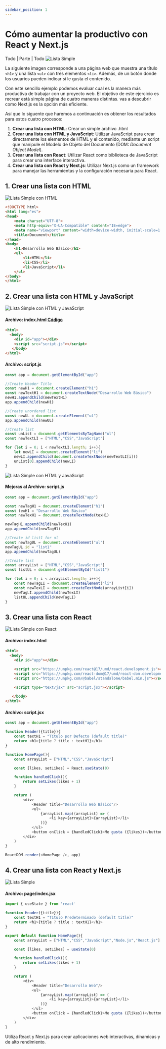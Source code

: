 ```yaml
---
sidebar_position: 1
---
```


# Cómo aumentar la productivo con React y Next.js 

Todo | Parte | Todo
![Lista Simple](/img/tutorial/001.jpg)

La siguiente imagen corresponde a una página web que muestra una título `<h1>` y una lista `<ul>` con tres elementos `<li>`. Además, de un botón donde los usuarios pueden indicar si le gusta el contenido.  

Con este sencillo ejemplo podemos evaluar cual es la manera más productiva de trabajar con un proyecto web. El objetivo de este ejercicio es recrear está simple página de cuatro maneras distintas. vas a descubrir como Next.js es la opción más eficiente. 

Así que lo siguente que haremos a continuación es obtener los resultados para estos cuatro procesos:

1. **Crear una lista con HTML**: Crear un simple archivo .html  
2. **Crear una lista con HTML y JavaScript**: Utilizar JavaScript para crear directamente los elementos de HTML y el contenido, mediante un script que manipule el Modelo de Objeto del Documento (DOM: *Document Object Model*).
3. **Crear una lista con React**: Utilizar React como biblioteca de JavaScript para crear una interface interactiva.
4. **Crear una lista con React y Next.js**: Utilizar Next.js como un framework para manejar las herramientas y la configuración necesaria para React. 

## 1. Crear una lista con HTML 
![Lista Simple con HTML](/img/tutorial/002.jpg)

```html
<!DOCTYPE html>
<html lang="es">
<head>
    <meta charset="UTF-8">
    <meta http-equiv="X-UA-Compatible" content="IE=edge">
    <meta name="viewport" content="width=device-width, initial-scale=1.0">
    <title>Document</title>
</head>
<body>
    <h1>Desarrollo Web Básico</h1>
    <ul>
        <li>HTML</li>
        <li>CSS</li>
        <li>JavaScript</li>
    </ul>
</body>
</html>
```

## 2. Crear una lista con HTML y JavaScript 
![Lista Simple con HTML y JavaScript](/img/tutorial/003.jpg)

#### Archivo: index.html [Código](https://github.com/jalvmart/Curso01-P02-JavaScript-DOM-ejemplo01)
```html
<html>
  <body>
    <div id="app"></div>
    <script src="script.js"></script>   
   </body>
</html>
```
#### Archivo: script.js
```javascript
const app = document.getElementById("app")

//Create Header Title
const newH1 = document.createElement("h1")
const newTextH1 = document.createTextNode("Desarrollo Web Básico")
newH1.appendChild(newTextH1)
app.appendChild(newH1)

//Create unordered list
const newUL = document.createElement("ul")
app.appendChild(newUL)

//Create list
const unList = document.getElementsByTagName("ul")
const newTextLI = ["HTML","CSS","JavaScript"]

for (let i = 0; i < newTextLI.length; i++){    
    let newLI = document.createElement("li")
    newLI.appendChild(document.createTextNode(newTextLI[i]))
    unList[0].appendChild(newLI)    
}
```

![Lista Simple con HTML y JavaScript](/img/tutorial/004.jpg)

#### Mejoras al Archivo: script.js
```javascript
const app = document.getElementById("app")

const newTagH1 = document.createElement("h1")
const texH1 = "Desarrollo Web Básico"
const newTexH1 = document.createTextNode(texH1)

newTagH1.appendChild(newTexH1)
app.appendChild(newTagH1)

//Create id list1 for ul
const newTagUL = document.createElement("ul")
newTagUL.id = "list1"
app.appendChild(newTagUL)

//Create list
const arrayList = ["HTML","CSS","JavaScript"]
const listUL = document.getElementById("list1")

for (let i = 0; i < arrayList.length; i++){
    const newTagLI = document.createElement("li")
    const newTexLI = document.createTextNode(arrayList[i])
    newTagLI.appendChild(newTexLI)
    listUL.appendChild(newTagLI)     
}
```


## 3. Crear una lista con React
![Lista Simple con React](/img/tutorial/005.jpg)

#### Archivo: index.html
```html
<html>
  <body>
    <div id="app"></div>   

    <script src="https://unpkg.com/react@17/umd/react.development.js"></script>
    <script src="https://unpkg.com/react-dom@17/umd/react-dom.development.js"></script>
    <script src="https://unpkg.com/@babel/standalone/babel.min.js"></script>

    <script type="text/jsx" src="script.jsx"></script> 
  
   </body>
</html>
```

#### Archivo: script.jsx
```javascript
const app = document.getElementById("app")

function Header({title}){
    const textH1 = "Título por Defecto (default title)"
    return <h1>{title ? title : textH1}</h1>
}

function HomePage(){
    const arrayList = ["HTML","CSS","JavaScript"]

    const [likes, setLikes] = React.useState(0)

    function handledClick(){
        return setLikes(likes + 1)
    }

    return (
        <div>
            <Header title="Desarrollo Web Básico"/>
            <ul>
                {arrayList.map((arrayList) => (
                    <li key={arrayList}>{arrayList}</li>                
                ))}
            </ul>
            <button onClick = {handledClick}>Me gusta ({likes})</button>
        </div>
    )
}

ReactDOM.render(<HomePage />, app)
```

## 4. Crear una lista con React y Next.js 

![Lista Simple](/img/tutorial/001.jpg)

#### Archivo: page/index.jsx
```javascript
import { useState } from 'react'

function Header({title}){
    const textH1 = "Título Predeterminado (default title)"
    return <h1>{title ? title : textH1}</h1>
}

export default function HomePage(){
    const arrayList = ["HTML","CSS","JavaScript","Node.js","React.js"]

    const [likes, setLikes] = useState(0)

    function handledClick(){
        return setLikes(likes + 1)
    }

    return (
        <div>
            <Header title="Desarrollo Web"/>
            <ul>
                {arrayList.map((arrayList) => (
                    <li key={arrayList}>{arrayList}</li>                
                ))}
            </ul>
            <button onClick = {handledClick}>Me gusta ({likes})</button>
        </div>
    )
}
```

Utiliza React y Next.js para crear aplicaciones web interactivas, dínamicas y de alto rendimiento. 




